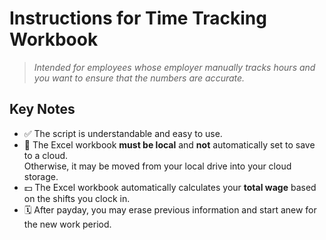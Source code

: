 # Instructions for Time Tracking Workbook

> _Intended for employees whose employer manually tracks hours and you want to ensure that the numbers are accurate._

## Key Notes

- ✅ The script is understandable and easy to use.
- 💾 The Excel workbook **must be local** and **not** automatically set to save to a cloud.  
  Otherwise, it may be moved from your local drive into your cloud storage.
- 💵 The Excel workbook automatically calculates your **total wage** based on the shifts you clock in.
- 🗓️ After payday, you may erase previous information and start anew for the new work period.
